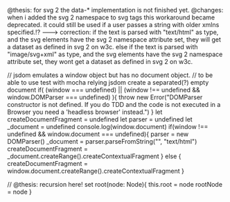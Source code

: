 @thesis: for svg 2 the data-* implementation is not finished yet.
@changes: when i added the svg 2 namespace to svg tags 
this workaround became deprecated. it could still be used if a user passes a string with older xmlns specified.!?
---> correction:
if the text is parsed with "text/html" as type, and the 
svg elements have the svg 2 namespace attribute set,
they will get a dataset as defined in svg 2 on w3c.
else if the text is parsed with "image/svg+xml" as type, and the svg elements have the svg 2 namespace attribute set, they wont get a dataset as defined in svg 2 on w3c.





// jsdom emulates a window object but has no document object.
// to be able to use test with mocha relying jsdom create a separated(?) empty document
if( (window === undefined) || (window !== undefined && window.DOMParser === undefined) ){
    throw new Error("DOMParser constructor is not defined. If you do TDD and the code is not executed in a Browser you need a 'headless browser' instead.")
}
let createDocumentFragment = undefined
let parser = undefined
let _document = undefined
console.log(window.document)
if(window !== undefined && window.document === undefined){
    parser = new DOMParser()
    _document = parser.parseFromString("", "text/html")
    createDocumentFragment = _document.createRange().createContextualFragment
} else {
    createDocumentFragment = window.document.createRange().createContextualFragment
}



// @thesis: recursion here!
    set root(node: Node){
        this.root = node
        rootNode = node
    }

